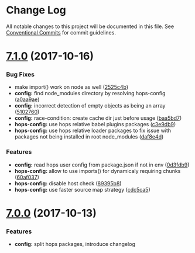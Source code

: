 # Change Log

All notable changes to this project will be documented in this file.
See [Conventional Commits](https://conventionalcommits.org) for commit guidelines.

<a name="7.1.0"></a>
# [7.1.0](https://github.com/xing/hops/compare/v1.0.0-beta.10...v7.1.0) (2017-10-16)


### Bug Fixes

* make import() work on node as well ([2525c4b](https://github.com/xing/hops/commit/2525c4b))
* **config:** find node_modules directory by resolving hops-config ([a0aa9ae](https://github.com/xing/hops/commit/a0aa9ae))
* **config:** incorrect detection of empty objects as being an array ([5102760](https://github.com/xing/hops/commit/5102760))
* **config:** race-condition: create cache dir just before usage ([baa5bd7](https://github.com/xing/hops/commit/baa5bd7))
* **hops-config:** use hops relative babel plugins packages ([c3e9db9](https://github.com/xing/hops/commit/c3e9db9))
* **hops-config:** use hops relative loader packages to fix issue with packages not being installed in root node_modules ([daf8e4d](https://github.com/xing/hops/commit/daf8e4d))


### Features

* **config:** read hops user config from package.json if not in env ([0d3fdb9](https://github.com/xing/hops/commit/0d3fdb9))
* **hops-config:** allow to use imports() for dynamicaly requiring chunks ([60af037](https://github.com/xing/hops/commit/60af037))
* **hops-config:** disable host check ([89395b8](https://github.com/xing/hops/commit/89395b8))
* **hops-config:** use faster source map strategy ([cdc5ca5](https://github.com/xing/hops/commit/cdc5ca5))




<a name="7.0.0"></a>
# [7.0.0](https://github.com/xing/hops/compare/v6.2.8...v7.0.0) (2017-10-13)


### Features

* **config:** split hops packages, introduce changelog
